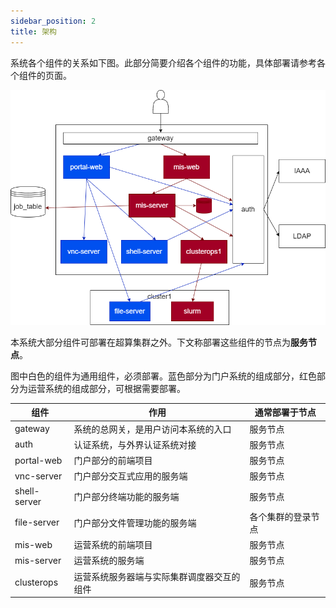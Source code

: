 ```yaml
---
sidebar_position: 2
title: 架构
---
```


系统各个组件的关系如下图。此部分简要介绍各个组件的功能，具体部署请参考各个组件的页面。

![架构](../../diagrams/architecture.png)

本系统大部分组件可部署在超算集群之外。下文称部署这些组件的节点为**服务节点**。

图中白色的组件为通用组件，必须部署。蓝色部分为门户系统的组成部分，红色部分为运营系统的组成部分，可根据需要部署。

| 组件         | 作用                                       | 通常部署于节点     |
| ------------ | ------------------------------------------ | ------------------ |
| gateway      | 系统的总网关，是用户访问本系统的入口       | 服务节点           |
| auth         | 认证系统，与外界认证系统对接               | 服务节点           |
| portal-web   | 门户部分的前端项目                         | 服务节点           |
| vnc-server   | 门户部分交互式应用的服务端                 | 服务节点           |
| shell-server | 门户部分终端功能的服务端                   | 服务节点           |
| file-server  | 门户部分文件管理功能的服务端               | 各个集群的登录节点 |
| mis-web      | 运营系统的前端项目                         | 服务节点           |
| mis-server   | 运营系统的服务端                           | 服务节点           |
| clusterops   | 运营系统服务器端与实际集群调度器交互的组件 | 服务节点           |

